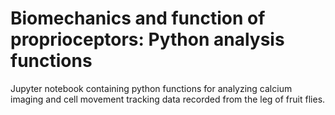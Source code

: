# Biomechanics and function of proprioceptors: Python analysis functions

Jupyter notebook containing python functions for analyzing calcium imaging and cell movement tracking data recorded from the leg of fruit flies.
